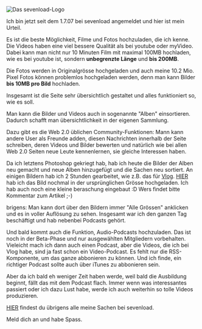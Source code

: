 <!--
.. title: sevenload
.. slug: 208-sevenload
.. date: 2007-07-25 21:45:31
.. tags: Internet,Persönlich
.. description: 
.. type: text
-->


![Das sevenload-Logo](http://page.sevenload.com/img/sevenload.gif)

<!-- TEASER_END -->

Ich bin jetzt seit dem 1.7.07 bei sevenload angemeldet und hier ist mein Urteil.

Es ist die beste Möglichkeit, Filme und Fotos hochzuladen, die ich kenne.
Die Videos haben eine viel bessere Qualität als bei youtube oder myVideo.
Dabei kann man nicht nur 10 Minuten Film mit maximal 100MB hochladen, wie es bei youtube ist, sondern **unbegrenzte Länge** und **bis 200MB**.

Die Fotos werden in Originalgrösse hochgeladen und auch meine 10.2 Mio. Pixel Fotos können problemlos hochgeladen werden, denn man kann Bilder **bis 10MB pro Bild** hochladen.

Insgesamt ist die Seite sehr übersichtlich gestaltet und alles funktioniert so, wie es soll.

Man kann die Bilder und Videos auch in sogenannte "Alben" einsortieren.
Dadurch schafft man übersichtlichkeit in der eigenen Sammlung.

Dazu gibt es die Web 2.0 üblichen Community-Funktionen:
Mann kann andere User als Freunde adden,
diesen Nachrichten innerhalb der Seite schreiben,
deren Videos und Bilder bewerten
und natürlich wie bei allen Web 2.0 Seiten neue Leute kennenlernen, sie gleiche Interessen haben.

Da ich letztens Photoshop gekriegt hab, hab ich heute die Bilder der Alben neu gemacht und neue Alben hinzugefügt und die Sachen neu sortiert.
An einigen Bildern hab ich 2 Stunden gearbeitet, wie z.B. das für [Vlog](http://de.sevenload.com/alben/LHMiGxM).
[HIER](http://de.sevenload.com/bilder/DnzZIMW-4vfIl3s/Vlog-Albumbild-in-voller-Aufloesung) hab ich das Bild nochmal in der ursprünglichen Grösse hochgeladen.
Ich hab auch noch eine kleine beraschung eingebaut :D
Wers findet bitte Kommentar zum Artikel ;-)

brigens: Man kann dort über den Bildern immer "Alle Grössen" anklicken und es in voller Auflösung zu sehen.
Insgesamt war ich den ganzen Tag beschäftigt und hab nebenbei Podcasts gehört.

Und bald kommt auch die Funktion, Audio-Podcasts hochzuladen.
Das ist noch in der Beta-Phase und nur ausgewählten Mitgliedern vorbehalten.
Vieleicht mach ich dann auch einen Podcast, aber die Videos, die ich bei Vlog habe, sind ja fast schon ein Video-Podcast. Es fehlt nur die RSS-Komponente, um das ganze abbonieren zu können.
Und ich finde, ein richtiger Podcast sollte auch über iTunes zu abbonieren sein.

Aber da ich bald eh weniger Zeit haben werde, weil bald die Ausbildung beginnt, fällt das mit dem Podcast flach.
Immer wenn was interessantes passiert oder ich dazu Lust habe, werde ich auch weiterhin so tolle Videos produzieren.

[HIER](http://de.sevenload.com/mitglieder/davidak) findest du übrigens alle meine Sachen bei sevenload.

Meld dich an und habe Spass.
